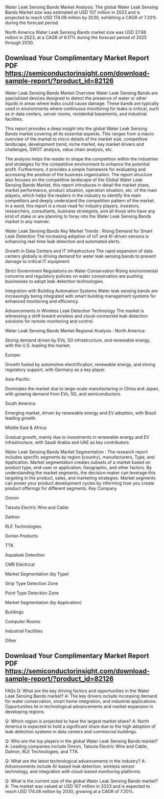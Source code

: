 Water Leak Sensing Bands Market Analysis:
The global Water Leak Sensing Bands Market size was estimated at USD 107 million in 2023 and is projected to reach USD 174.08 million by 2030, exhibiting a CAGR of 7.20% during the forecast period.

North America Water Leak Sensing Bands market size was USD 27.88 million in 2023, at a CAGR of 6.17% during the forecast period of 2025 through 2030.

## Download Your Complimentary Market  Report PDF https://semiconductorinsight.com/download-sample-report/?product_id=82126 


Water Leak Sensing Bands Market Overview
Water Leak Sensing Bands are specialized devices designed to detect the presence of water or other liquids in areas where leaks could cause damage. These bands are typically used in environments where continuous monitoring for leaks is critical, such as in data centers, server rooms, residential basements, and industrial facilities.

This report provides a deep insight into the global Water Leak Sensing Bands market covering all its essential aspects. This ranges from a macro overview of the market to micro details of the market size, competitive landscape, development trend, niche market, key market drivers and challenges, SWOT analysis, value chain analysis, etc.

The analysis helps the reader to shape the competition within the industries and strategies for the competitive environment to enhance the potential profit. Furthermore, it provides a simple framework for evaluating and accessing the position of the business organization. The report structure also focuses on the competitive landscape of the Global Water Leak Sensing Bands Market, this report introduces in detail the market share, market performance, product situation, operation situation, etc. of the main players, which helps the readers in the industry to identify the main competitors and deeply understand the competition pattern of the market.
In a word, this report is a must-read for industry players, investors, researchers, consultants, business strategists, and all those who have any kind of stake or are planning to foray into the Water Leak Sensing Bands market in any manner.

Water Leak Sensing Bands Key Market Trends  :
Rising Demand for Smart Leak Detection
The increasing adoption of IoT and AI-driven sensors is enhancing real-time leak detection and automated alerts.

Growth in Data Centers and IT Infrastructure
The rapid expansion of data centers globally is driving demand for water leak sensing bands to prevent damage to critical IT equipment.

Strict Government Regulations on Water Conservation
Rising environmental concerns and regulatory policies on water conservation are pushing businesses to adopt leak detection technologies.

Integration with Building Automation Systems
Water leak sensing bands are increasingly being integrated with smart building management systems for enhanced monitoring and efficiency.

Advancements in Wireless Leak Detection Technology
The market is witnessing a shift toward wireless and cloud-connected leak detection solutions for remote monitoring and control.

Water Leak Sensing Bands Market Regional Analysis :
North America:

Strong demand driven by EVs, 5G infrastructure, and renewable energy, with the U.S. leading the market.

Europe:

Growth fueled by automotive electrification, renewable energy, and strong regulatory support, with Germany as a key player.

Asia-Pacific:

Dominates the market due to large-scale manufacturing in China and Japan, with growing demand from EVs, 5G, and semiconductors.

South America:

Emerging market, driven by renewable energy and EV adoption, with Brazil leading growth.

Middle East & Africa:

Gradual growth, mainly due to investments in renewable energy and EV infrastructure, with Saudi Arabia and UAE as key contributors.

Water Leak Sensing Bands Market Segmentation :
The research report includes specific segments by region (country), manufacturers, Type, and Application. Market segmentation creates subsets of a market based on product type, end-user or application, Geographic, and other factors. By understanding the market segments, the decision-maker can leverage this targeting in the product, sales, and marketing strategies. Market segments can power your product development cycles by informing how you create product offerings for different segments.
Key Company

Omron

Tatsuta Electric Wire and Cable

Daitron

RLE Technologies

Dorlen Products

TTK

Aqualeak Detection

CMR Electrical

Market Segmentation (by Type)

Strip Type Detection Zone

Point Type Detection Zone

Market Segmentation (by Application)

Buildings

Computer Rooms

Industrial Facilities

Other



## Download Your Complimentary Market  Report PDF https://semiconductorinsight.com/download-sample-report/?product_id=82126 

FAQs
Q: What are the key driving factors and opportunities in the Water Leak Sensing Bands market?
A: The key drivers include increasing demand for water conservation, smart home integration, and industrial applications. Opportunities lie in technological advancements and market expansion in developing regions.


Q: Which region is projected to have the largest market share?
A: North America is expected to hold a significant share due to the high adoption of leak detection systems in data centers and commercial buildings.


Q: Who are the top players in the global Water Leak Sensing Bands market?
A: Leading companies include Omron, Tatsuta Electric Wire and Cable, Daitron, RLE Technologies, and TTK.


Q: What are the latest technological advancements in the industry?
A: Advancements include AI-based leak detection, wireless sensor technology, and integration with cloud-based monitoring platforms.


Q: What is the current size of the global Water Leak Sensing Bands market?
A: The market was valued at USD 107 million in 2023 and is expected to reach USD 174.08 million by 2030, growing at a CAGR of 7.20%.


